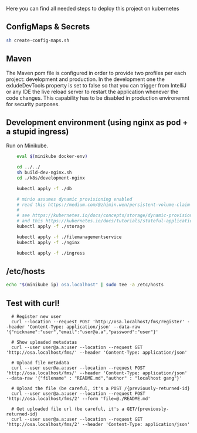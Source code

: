 Here you can find all needed steps to deploy this project on kubernetes

## ConfigMaps \& Secrets
```sh
sh create-config-maps.sh
```

## Maven

The Maven pom file is configured in order to provide two profiles per each project: development and production. In the development one the exludeDevTools property is set to false so that you can trigger from IntelliJ or any IDE the live reload server to restart the application whenever the code changes.
This capability has to be disabled in production environemnt for security purposes.

## Development environment (using nginx as pod + a stupid ingress)

Run on Minikube.

```sh
    eval $(minikube docker-env)

    cd ../../
    sh build-dev-nginx.sh
    cd ./k8s/development-nginx

    kubectl apply -f ./db

    # minio assumes dynamic provisioning enabled
    # read this https://medium.com/@zhimin.wen/persistent-volume-claim-for-statefulset-8050e396cc51
    #
    # see https://kubernetes.io/docs/concepts/storage/dynamic-provisioning/
    # and this https://kubernetes.io/docs/tutorials/stateful-application/basic-stateful-set/
    kubectl apply -f ./storage

    kubectl apply -f ./filemanagementservice
    kubectl apply -f ./nginx

    kubectl apply -f ./ingress
```

## /etc/hosts

```sh
echo "$(minikube ip) osa.localhost" | sudo tee -a /etc/hosts
```

## Test with curl!
```
  # Register new user
  curl --location --request POST 'http://osa.localhost/fms/register' --header 'Content-Type: application/json' --data-raw '{"nickname":"user","email":"user@a.a","password":"user"}'

  # Show uploaded metadatas
  curl --user user@a.a:user --location --request GET 'http://osa.localhost/fms/' --header 'Content-Type: application/json'

  # Upload file metadata
  curl --user user@a.a:user --location --request POST 'http://osa.localhost/fms/' --header 'Content-Type: application/json' --data-raw '{"filename" : "README.md","author" : "localhost gang"}'

  # Upload the file (be careful, it's a POST /{previously-returned-id}
  curl --user user@a.a:user --location --request POST 'http://osa.localhost/fms/2' --form 'file=@./README.md'

  # Get uploaded file url (be careful, it's a GET/{previously-returned-id}
  curl --user user@a.a:user --location --request GET 'http://osa.localhost/fms/2' --header 'Content-Type: application/json'

```

